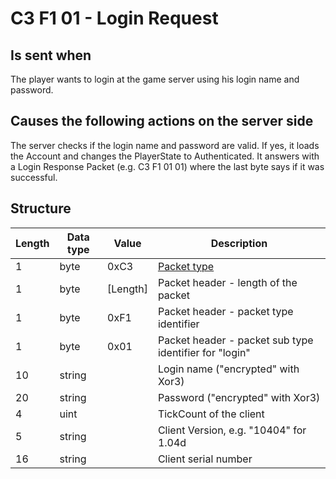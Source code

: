 ﻿# C3 F1 01 - Login Request

## Is sent when ##
The player wants to login at the game server using his login name and password.


## Causes the following actions on the server side ##
The server checks if the login name and password are valid. If yes, it loads the Account and changes the PlayerState to Authenticated.
It answers with a Login Response Packet (e.g. C3 F1 01 01) where the last byte says if it was successful.


## Structure ##

|  Length  | Data type | Value | Description |
|----------|---------|-------------|---------|
| 1 | byte | 0xC3   | [Packet type](PacketTypes.md) |
| 1 | byte | [Length] | Packet header - length of the packet |
| 1 | byte | 0xF1   | Packet header - packet type identifier |
| 1 | byte | 0x01   | Packet header - packet sub type identifier for "login" |
|10 | string |      | Login name ("encrypted" with Xor3) |
|20 | string |      | Password ("encrypted" with Xor3) |
| 4 | uint |         | TickCount of the client |
| 5 | string |  | Client Version, e.g. "10404" for 1.04d |
| 16 | string |  | Client serial number |

